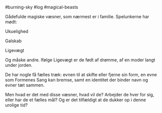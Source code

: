 #burning-sky #log #magical-beasts

Gådefulde magiske væsner, som nærmest er i familie. Spelunkerne har mødt:
Ukuelighed
Galskab
Ligevægt
Og måske andre. Ifølge Ligevægt er de født af drømme, af en moder langt under jorden.
De har nogle få fælles træk: evnen til at skifte eller fjerne sin form, en evne som Formenes Sang kan bremse, samt en identitet der binder navn og evner tæt sammen. 
Men hvad er det med disse væsner, hvad vil de? Arbejder de hver for sig, eller har de et fælles mål? Og er det tilfældigt at de dukker op i denne urolige tid?
